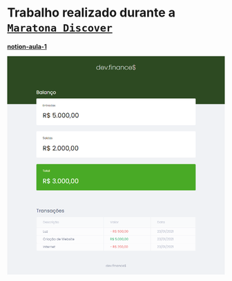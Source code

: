 
# Trabalho realizado durante a [`Maratona Discover`](https://maratonadiscover.rocketseat.com.br/maratona)

[**notion-aula-1**](https://www.notion.so/Aula-01-4a2424a6f4194537914d82b5c8f6cbec)

<img src="./127.0.0.1_5500_.png">

